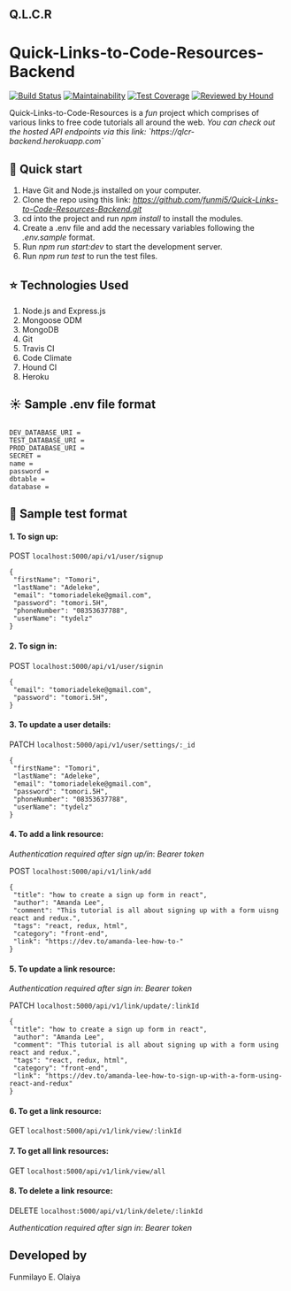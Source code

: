 <h2 > Q.L.C.R<h2>
<h1> Quick-Links-to-Code-Resources-Backend</h1>

[![Build Status](https://travis-ci.com/funmi5/Quick-Links-to-Code-Resources-Backend.svg?branch=develop)](https://travis-ci.com/funmi5/Quick-Links-to-Code-Resources-Backend)
[![Maintainability](https://api.codeclimate.com/v1/badges/900b6ff6a78a85717f3a/maintainability)](https://codeclimate.com/github/funmi5/Quick-Links-to-Code-Resources-Backend/maintainability)
[![Test Coverage](https://api.codeclimate.com/v1/badges/900b6ff6a78a85717f3a/test_coverage)](https://codeclimate.com/github/funmi5/Quick-Links-to-Code-Resources-Backend/test_coverage)
[![Reviewed by Hound](https://img.shields.io/badge/Reviewed_by-Hound-8E64B0.svg)](https://houndci.com)

<p> Quick-Links-to-Code-Resources is a <em>fun</em> project which comprises of various links to free code tutorials all around the web.  
<em>You can check out the hosted API endpoints via this link: `https://qlcr-backend.herokuapp.com`</em>
</p>

## :rocket: Quick start

1.  Have Git and Node.js installed on your computer.
2.  Clone the repo using this link: _https://github.com/funmi5/Quick-Links-to-Code-Resources-Backend.git_
3.  cd into the project and run _npm install_ to install the modules.
4.  Create a .env file and add the necessary variables following the _.env.sample_ format.
5.  Run _npm run start:dev_ to start the development server.
6.  Run _npm run test_ to run the test files.
 
## :star: Technologies Used

1. Node.js and Express.js
2. Mongoose ODM
3. MongoDB
4. Git
5. Travis CI
6. Code Climate
7. Hound CI
8. Heroku

## :sunny: Sample .env file format

```

DEV_DATABASE_URI = 
TEST_DATABASE_URI = 
PROD_DATABASE_URI = 
SECRET =  
name = 
password = 
dbtable = 
database = 

```

## :cherry_blossom: Sample test format

<h4>1. To sign up:</h4>
   
  POST `localhost:5000/api/v1/user/signup`

   ```
   {
	"firstName": "Tomori",
	"lastName": "Adeleke",
	"email": "tomoriadeleke@gmail.com",
	"password": "tomori.5H",
    "phoneNumber": "08353637788",
	"userName": "tydelz"
}
   ```

<h4>2. To sign in:</h4>
   
  POST `localhost:5000/api/v1/user/signin`

   ```
   {
	"email": "tomoriadeleke@gmail.com",
	"password": "tomori.5H",
}
   ```

<h4>3. To update a user details:</h4>
   
  PATCH `localhost:5000/api/v1/user/settings/:_id`

   ```
   {
	"firstName": "Tomori",
	"lastName": "Adeleke",
	"email": "tomoriadeleke@gmail.com",
	"password": "tomori.5H",
    "phoneNumber": "08353637788",
	"userName": "tydelz"
}
   ```
   
   
<h4>4. To add a link resource:</h4>
   
   *Authentication required after sign up/in*: _Bearer token_
   
  POST `localhost:5000/api/v1/link/add`
   
   ```
   {
	"title": "how to create a sign up form in react",
	"author": "Amanda Lee",
	"comment": "This tutorial is all about signing up with a form uisng react and redux.",
	"tags": "react, redux, html",
	"category": "front-end",
	"link": "https://dev.to/amanda-lee-how-to-"
}
   ```
   
   <h4>5. To update a link resource:</h4>
   
  *Authentication required after sign in*: _Bearer token_
   
  PATCH `localhost:5000/api/v1/link/update/:linkId`

   ```
   {
	"title": "how to create a sign up form in react",
	"author": "Amanda Lee",
	"comment": "This tutorial is all about signing up with a form using react and redux.",
	"tags": "react, redux, html",
	"category": "front-end",
	"link": "https://dev.to/amanda-lee-how-to-sign-up-with-a-form-using-react-and-redux"
}
   ```    
 <h4>6. To get a link resource:</h4>
   
  GET `localhost:5000/api/v1/link/view/:linkId`
  
  <h4>7. To get all link resources:</h4>
   
  GET `localhost:5000/api/v1/link/view/all`

<h4>8. To delete a link resource:</h4>
   
  DELETE `localhost:5000/api/v1/link/delete/:linkId`

*Authentication required after sign in*: _Bearer token_

   
## Developed by
Funmilayo E. Olaiya   